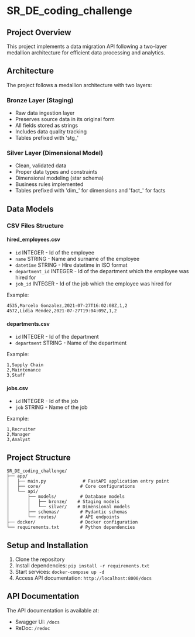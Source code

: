 # SR_DE_coding_challenge

## Project Overview
This project implements a data migration API following a two-layer medallion architecture for efficient data processing and analytics.

## Architecture
The project follows a medallion architecture with two layers:

### Bronze Layer (Staging)
- Raw data ingestion layer
- Preserves source data in its original form
- All fields stored as strings
- Includes data quality tracking
- Tables prefixed with 'stg_'

### Silver Layer (Dimensional Model)
- Clean, validated data
- Proper data types and constraints
- Dimensional modeling (star schema)
- Business rules implemented
- Tables prefixed with 'dim_' for dimensions and 'fact_' for facts

## Data Models

### CSV Files Structure

#### hired_employees.csv
- `id` INTEGER - Id of the employee
- `name` STRING - Name and surname of the employee
- `datetime` STRING - Hire datetime in ISO format
- `department_id` INTEGER - Id of the department which the employee was hired for
- `job_id` INTEGER - Id of the job which the employee was hired for

Example:
```
4535,Marcelo Gonzalez,2021-07-27T16:02:08Z,1,2
4572,Lidia Mendez,2021-07-27T19:04:09Z,1,2
```

#### departments.csv
- `id` INTEGER - Id of the department
- `department` STRING - Name of the department

Example:
```
1,Supply Chain
2,Maintenance
3,Staff
```

#### jobs.csv
- `id` INTEGER - Id of the job
- `job` STRING - Name of the job

Example:
```
1,Recruiter
2,Manager
3,Analyst
```

## Project Structure
```
SR_DE_coding_challenge/
├── app/
│   ├── main.py              # FastAPI application entry point
│   ├── core/               # Core configurations
│   └── api/
│       ├── models/         # Database models
│       │   ├── bronze/    # Staging models
│       │   └── silver/    # Dimensional models
│       ├── schemas/        # Pydantic schemas
│       └── routes/         # API endpoints
├── docker/                 # Docker configuration
└── requirements.txt        # Python dependencies
```

## Setup and Installation
1. Clone the repository
2. Install dependencies: `pip install -r requirements.txt`
3. Start services: `docker-compose up -d`
4. Access API documentation: `http://localhost:8000/docs`

## API Documentation
The API documentation is available at:
- Swagger UI: `/docs`
- ReDoc: `/redoc`